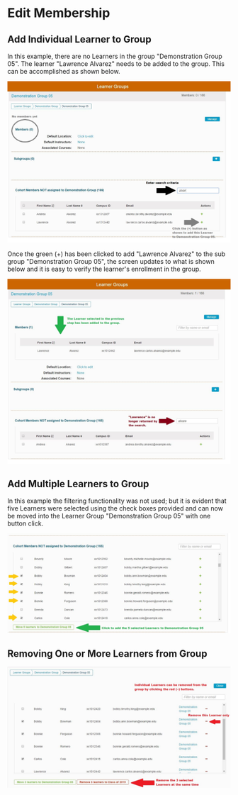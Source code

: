 # Edit Membership

## Add Individual Learner to Group

In this example, there are no Learners in the group "Demonstration Group 05". The learner "Lawrence Alvarez" needs to be added to the group. This can be accomplished as shown below.

![No learners yet](../../images/edit_learner_group/group_membership/no_learners_yet.jpg)

Once the green (+) has been clicked to add "Lawrence Alvarez" to the sub group "Demonstration Group 05", the screen updates to what is shown below and it is easy to verify the learner's enrollment in the group.

![Added to the Learner Group](../../images/edit_learner_group/group_membership/learner_added.jpg)

## Add Multiple Learners to Group

In this example the filtering functionality was not used; but it is evident that five Learners were selected using the check boxes provided and can now be moved into the Learner Group "Demonstration Group 05" with one button click.

![Add multiple learners](../../images/edit_learner_group/group_membership/add_multiple_learners.jpg)

## Removing One or More Learners from Group

![Remove learners](../../images/edit_learner_group/group_membership/remove_multiple_learners.jpg)
